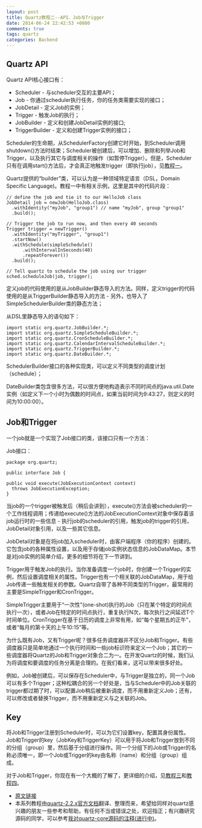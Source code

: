 ```yaml
---
layout: post
title: Quartz教程二--API、Job与Trigger
date: 2014-06-24 22:42:53 +0800
comments: true
tags: quartz
categories: Backend
---
```


## Quartz API

Quartz API核心接口有：

- Scheduler - 与scheduler交互的主要API；
- Job - 你通过scheduler执行任务，你的任务类需要实现的接口；
- JobDetail - 定义Job的实例；
- Trigger - 触发Job的执行；
- JobBuilder - 定义和创建JobDetail实例的接口;
- TriggerBuilder - 定义和创建Trigger实例的接口；

<!-- more -->

Scheduler的生命期，从SchedulerFactory创建它时开始，到Scheduler调用shutdown()方法时结束；Scheduler被创建后，可以增加、删除和列举Job和Trigger，以及执行其它与调度相关的操作（如暂停Trigger）。但是，Scheduler只有在调用start()方法后，才会真正地触发trigger（即执行job），见[教程一](http://nkcoder.github.io/blog/20140623/quartz-tutorial-using-quartz/)。

Quartz提供的“builder”类，可以认为是一种领域特定语言（DSL，Domain Specific Language)。教程一中有相关示例，这里是其中的代码片段：

	// define the job and tie it to our HelloJob class
	JobDetail job = newJob(HelloJob.class)
	  .withIdentity("myJob", "group1") // name "myJob", group "group1"
	  .build();

	// Trigger the job to run now, and then every 40 seconds
	Trigger trigger = newTrigger()
	  .withIdentity("myTrigger", "group1")
	  .startNow()
	  .withSchedule(simpleSchedule()
		  .withIntervalInSeconds(40)
		  .repeatForever())            
	  .build();

	// Tell quartz to schedule the job using our trigger
	sched.scheduleJob(job, trigger);

定义job的代码使用的是从JobBuilder静态导入的方法。同样，定义trigger的代码使用的是从TriggerBuilder静态导入的方法 - 另外，也导入了SimpleSchedulerBuilder类的静态方法；

从DSL里静态导入的语句如下：

	import static org.quartz.JobBuilder.*;
	import static org.quartz.SimpleScheduleBuilder.*;
	import static org.quartz.CronScheduleBuilder.*;
	import static org.quartz.CalendarIntervalScheduleBuilder.*;
	import static org.quartz.TriggerBuilder.*;
	import static org.quartz.DateBuilder.*;

SchedulerBuilder接口的各种实现类，可以定义不同类型的调度计划（schedule）；

DateBuilder类包含很多方法，可以很方便地构造表示不同时间点的java.util.Date实例（如定义下一个小时为偶数的时间点，如果当前时间为9:43:27，则定义的时间为10:00:00）。

## Job和Trigger

一个job就是一个实现了Job接口的类，该接口只有一个方法：

Job接口：

	package org.quartz;

	public interface Job {

	public void execute(JobExecutionContext context)
	  throws JobExecutionException;
	}

当job的一个trigger被触发后（稍后会讲到），execute()方法会被scheduler的一个工作线程调用；传递给execute()方法的JobExecutionContext对象中保存着该job运行时的一些信息 - 执行job的scheduler的引用，触发job的trigger的引用，JobDetail对象引用，以及一些其它信息。

JobDetail对象是在将job加入scheduler时，由客户端程序（你的程序）创建的。它包含job的各种属性设置，以及用于存储job实例状态信息的JobDataMap。本节是对job实例的简单介绍，更多的细节将在下一节讲到。

Trigger用于触发Job的执行。当你准备调度一个job时，你创建一个Trigger的实例，然后设置调度相关的属性。Trigger也有一个相关联的JobDataMap，用于给Job传递一些触发相关的参数。Quartz自带了各种不同类型的Trigger，最常用的主要是SimpleTrigger和CronTrigger。

SimpleTrigger主要用于“一次性”(one-shot)执行的Job（只在某个特定的时间点执行一次），或者Job在特定的时间点执行，重复执行N次，每次执行之间延迟T个时间单位。CronTrigger在基于日历的调度上非常有用，如“每个星期五的正午”，或者“每月的第十天的上午10:15”等。

为什么既有Job，又有Trigger呢？很多任务调度器并不区分Job和Trigger。有些调度器只是简单地通过一个执行时间和一些job标识符来定义一个Job；其它的一些调度器将Quartz的Job和Trigger对象合二为一。在开发Quartz的时候，我们认为将调度和要调度的任务分离是合理的。在我们看来，这可以带来很多好处。

例如，Job被创建后，可以保存在Scheduler中，与Trigger是独立的，同一个Job可以有多个Trigger；这种松耦合的另一个好处是，当与Scheduler中的Job关联的trigger都过期了时，可以配置Job稍后被重新调度，而不用重新定义Job；还有，可以修改或者替换Trigger，而不用重新定义与之关联的Job。

## Key

将Job和Trigger注册到Scheduler时，可以为它们设置key，配置其身份属性。Job和Trigger的key（JobKey和TriggerKey）可以用于将Job和Trigger放到不同的分组（group）里，然后基于分组进行操作。同一个分组下的Job或Trigger的名称必须唯一，即一个Job或Trigger的key由名称（name）和分组（group）组成。

对于Job和Trigger，你现在有一个大概的了解了，更详细的介绍，见[教程三](http://nkcoder.github.io/blog/20140627/quartz-tutorial-job-jobdetail/)和[教程四](http://nkcoder.github.io/blog/20140716/quartz-tutorial-04-trigger/)。


- [原文链接](http://quartz-scheduler.org/documentation/quartz-2.2.x/tutorials/tutorial-lesson-02)
- 本系列教程由[quartz-2.2.x官方文档](http://quartz-scheduler.org/documentation/quartz-2.2.x/tutorials)翻译、整理而来，希望给同样对quartz感兴趣的朋友一些参考和帮助，有任何不当或错误之处，欢迎指正；有兴趣研究源码的同学，可以参考[我对quartz-core源码的注释(进行中)](https://github.com/nkcoder/quartz-explained)。
